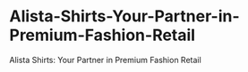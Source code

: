 # Alista-Shirts-Your-Partner-in-Premium-Fashion-Retail
Alista Shirts: Your Partner in Premium Fashion Retail
